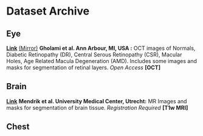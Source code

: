 # Dataset Archive

## Eye

[**Link**](https://dataverse.scholarsportal.info/dataverse/OCTID) [(Mirror)](https://www.openicpsr.org/openicpsr/project/108503/version/V1/view) **Gholami et al. Ann Arbour, MI, USA :** OCT images of Normals, Diabetic Retinopathy (DR), Central Serous Retinopathy (CSR), Macular Holes, Age Related Macula Degeneration (AMD). Includes some images and masks for segmentation of retinal layers. *Open Access* **[OCT]**

## Brain

[**Link**](https://mrbrains13.isi.uu.nl/) **Mendrik et al. University Medical Center, Utrecht:** MR Images and masks for segmentation of brain tissue. *Registration Required* **[T1w MRI]**

## Chest
